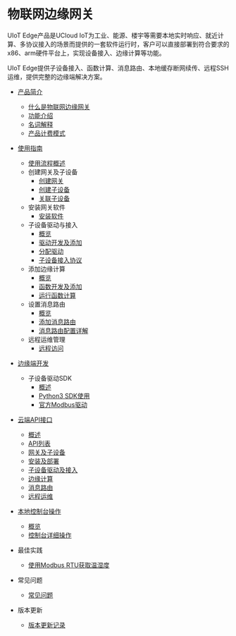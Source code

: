 # 物联网边缘网关

UIoT Edge产品是UCloud IoT为工业、能源、楼宇等需要本地实时响应、就近计算、多协议接入的场景而提供的一套软件运行时，客户可以直接部署到符合要求的x86、arm硬件平台上，实现设备接入、边缘计算等功能。

UIoT Edge提供子设备接入、函数计算、消息路由、本地缓存断网续传、远程SSH运维，提供完整的边缘端解决方案。



- [产品简介](/uiot-edge/introduce/README.md)  
  - [什么是物联网边缘网关](/uiot-edge/introduce/iot_edge_introduce.md)
  - [功能介绍](/uiot-edge/introduce/functions.md)
  - [名词解释](/uiot-edge/introduce/glossary.md)
  - [产品计费模式](/uiot-edge/introduce/price.md)

- [使用指南](/uiot-edge/user_guide/README.md)
  - [使用流程概述](/uiot-edge/user_guide/overview.md)
  - 创建网关及子设备
    - [创建网关](/uiot-edge/user_guide/edge_subdevice/create_edge.md)
    - [创建子设备](/uiot-edge/user_guide/edge_subdevice/create_subdevice.md)
    - [关联子设备](/uiot-edge/user_guide/edge_subdevice/subdevice_bind.md)
  - 安装网关软件
    - [安装软件](/uiot-edge/user_guide/install/runtime_install.md)
  - 子设备驱动与接入
    - [概览](/uiot-edge/user_guide/subdevice_driver_access/overview.md)
    - [驱动开发及添加](/uiot-edge/user_guide/subdevice_driver_access/driver_development.md)
    - [分配驱动](/uiot-edge/user_guide/subdevice_driver_access/driver_allocate.md)
    - [子设备接入协议](/uiot-edge/user_guide/subdevice_driver_access/subdev_access_protocol.md)
  - 添加边缘计算
    - [概览](/uiot-edge/user_guide/edge_computing/overview.md)
    - [函数开发及添加](/uiot-edge/user_guide/edge_computing/function_development.md)
    - [运行函数计算](/uiot-edge/user_guide/edge_computing/function_running.md) 
  - 设置消息路由
    - [概览](/uiot-edge/user_guide/message_route/overview.md)
    - [添加消息路由](/uiot-edge/user_guide/message_route/add_msg_route.md)
    - [消息路由配置详解](/uiot-edge/user_guide/message_route/route_config_detail.md)    
  - 远程运维管理
    - [远程访问](/uiot-edge/user_guide/remote_maintaince/remote_access.md)

- [边缘端开发](/uiot-edge/edge_devplopment/README.md)
  - 子设备驱动SDK  
    - [概述](/uiot-edge/edge_development/subdev_driver_SDK/overview.md) 
    - [Python3 SDK使用](/uiot-edge/edge_development/subdev_driver_SDK/python3_SDK_intro.md)
    - [官方Modbus驱动](/uiot-edge/edge_development/subdev_driver_SDK/offical_modbus_driver.md)

- [云端API接口](/uiot-edge/api_list/README.md)  
  - [概述](/uiot-edge/api_list/overview.md)
  - [API列表](/uiot-edge/api_list/api_list.md)
  - [网关及子设备](/uiot-edge/api_list/gateway_subdevice.md)
  - [安装及部署](/uiot-edge/api_list/install_deploy.md)
  - [子设备驱动及接入](/uiot-edge/api_list/subdev_driver_access.md)
  - [边缘计算](/uiot-edge/api_list/edge_computing.md)
  - [消息路由](/uiot-edge/api_list/message_route.md)
  - [远程运维](/uiot-edge/api_list/remote_maintaince.md)

- [本地控制台操作](/uiot-edge/local_console/README.md)
  - [概览](/uiot-edge/local_console/overview.md)
  - [控制台详细操作](/uiot-edge/local_console/console_opration_detail.md)

- 最佳实践 
  - [使用Modbus RTU获取温湿度](/uiot-edge/best_practices/get_temp_humi_with_offical_modbus.md)

- 常见问题
  - [常见问题](/uiot-edge/faq/faq.md)

- 版本更新
  - [版本更新记录](/uiot-edge/version_notes/version_notes.md)

